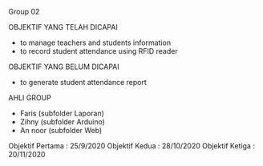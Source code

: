 Group 02

OBJEKTIF YANG TELAH DICAPAI
- to manage teachers and students information
- to record student attendance using RFID reader

OBJEKTIF YANG BELUM DICAPAI
- to generate student attendance report

AHLI GROUP
- Faris (subfolder Laporan)
- Zihny (subfolder Arduino)
- An noor (subfolder Web)

Objektif Pertama : 25/9/2020
Objektif Kedua : 28/10/2020
Objektif Ketiga : 20/11/2020